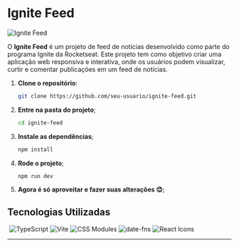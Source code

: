 # Ignite Feed

![Ignite Feed](https://img.shields.io/badge/status-active-brightgreen) 

O **Ignite Feed** é um projeto de feed de notícias desenvolvido como parte do programa Ignite da Rocketseat. Este projeto tem como objetivo criar uma aplicação web responsiva e interativa, onde os usuários podem visualizar, curtir e comentar publicações em um feed de notícias.

1. **Clone o repositório**:
   ```bash
   git clone https://github.com/seu-usuario/ignite-feed.git
2. **Entre na pasta do projeto**;
   ```bash
   cd ignite-feed
3. **Instale as dependências**;
   ```bash
   npm install
4. **Rode o projeto**;
   ```bash
   npm run dev
4. **Agora é só aproveitar e fazer suas alterações 😊**;
## Tecnologias Utilizadas

<div align="left"> <img src="https://img.shields.io/badge/React-20232A?style=for-the-badge&logo=react&logoColor=61DAFB" alt="" /> <img src="https://img.shields.io/badge/TypeScript-007ACC?style=for-the-badge&logo=typescript&logoColor=white" alt="TypeScript" /> <img src="https://img.shields.io/badge/Vite-B73BFE?style=for-the-badge&logo=vite&logoColor=FFD62E" alt="Vite" /> <img src="https://img.shields.io/badge/CSS_Modules-000000?style=for-the-badge&logo=css3&logoColor=white" alt="CSS Modules" /> <img src="https://img.shields.io/badge/date--fns-007ACC?style=for-the-badge&logo=javascript&logoColor=white" alt="date-fns" /> <img src="https://img.shields.io/badge/React_Icons-61DAFB?style=for-the-badge&logo=react&logoColor=white" alt="React Icons" /> </div>
<hr/>
